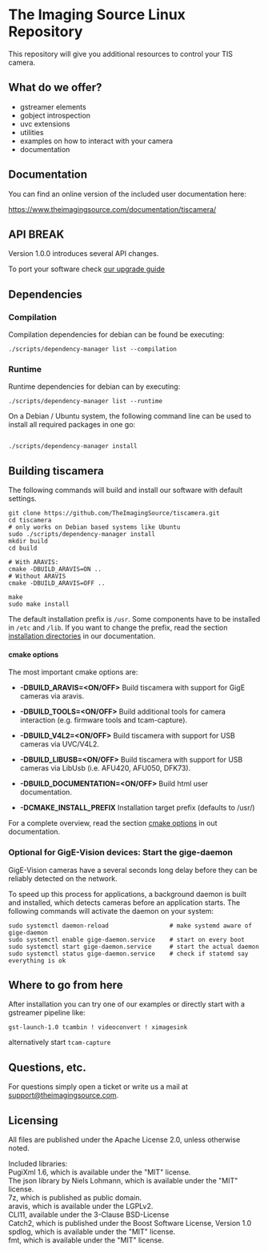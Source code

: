 
# The Imaging Source Linux Repository

This repository will give you additional resources to control your TIS camera.

## What do we offer?

* gstreamer elements
* gobject introspection
* uvc extensions
* utilities
* examples on how to interact with your camera
* documentation

## Documentation

You can find an online version of the included user documentation here:

https://www.theimagingsource.com/documentation/tiscamera/

## API BREAK

Version 1.0.0 introduces several API changes.

To port your software check [our upgrade guide](doc/upgrade_guide_1.0.md)

## Dependencies

### Compilation

Compilation dependencies for debian can be found be executing:

    ./scripts/dependency-manager list --compilation

### Runtime

Runtime dependencies for debian can by executing:

    ./scripts/dependency-manager list --runtime


On a Debian / Ubuntu system, the following command line can be used to install all required packages in one go:

```

./scripts/dependency-manager install

```

## Building tiscamera

The following commands will build and install our software with default settings.

```
git clone https://github.com/TheImagingSource/tiscamera.git
cd tiscamera
# only works on Debian based systems like Ubuntu
sudo ./scripts/dependency-manager install
mkdir build
cd build

# With ARAVIS:
cmake -DBUILD_ARAVIS=ON ..
# Without ARAVIS
cmake -DBUILD_ARAVIS=OFF ..

make
sudo make install
```
The default installation prefix is `/usr`.
Some components have to be installed in `/etc` and `/lib`.
If you want to change the prefix, read the section [installation directories](https://www.theimagingsource.com/documentation/tiscamera/building.html#installation-directories) in our documentation.

#### cmake options
The most important cmake options are:
- **-DBUILD_ARAVIS=<ON/OFF>**
Build tiscamera with support for GigE cameras via aravis.

- **-DBUILD_TOOLS=<ON/OFF>**
Build additional tools for camera interaction (e.g. firmware tools and tcam-capture).

- **-DBUILD_V4L2=<ON/OFF>**
Build tiscamera with support for USB cameras via UVC/V4L2.

- **-DBUILD_LIBUSB=<ON/OFF>**
Build tiscamera with support for USB cameras via LibUsb (i.e. AFU420, AFU050, DFK73).

- **-DBUILD_DOCUMENTATION=<ON/OFF>**
Build html user documentation.

- **-DCMAKE_INSTALL_PREFIX**
Installation target prefix (defaults to /usr/)

For a complete overview, read the section [cmake options](https://www.theimagingsource.com/documentation/tiscamera/building.html#cmake-options) in out documentation.

### Optional for GigE-Vision devices: Start the gige-daemon

GigE-Vision cameras have a several seconds long delay before they can be reliably detected on the network.

To speed up this process for applications, a background daemon is built and installed, which detects cameras before an application starts. The following commands will activate the daemon on your system:

```
sudo systemctl daemon-reload                 # make systemd aware of gige-daemon
sudo systemctl enable gige-daemon.service    # start on every boot
sudo systemctl start gige-daemon.service     # start the actual daemon
sudo systemctl status gige-daemon.service    # check if statemd say everything is ok
```

## Where to go from here

After installation you can try one of our examples or directly start with a gstreamer pipeline like:

`gst-launch-1.0 tcambin ! videoconvert ! ximagesink`

alternatively start `tcam-capture`

## Questions, etc.

For questions simply open a ticket or write us a mail at support@theimagingsource.com.

## Licensing

All files are published under the Apache License 2.0, unless otherwise noted.

Included libraries:  
PugiXml 1.6, which is available under the "MIT" license.  
The json library by Niels Lohmann, which is available under the "MIT" license.  
7z, which is published as public domain.  
aravis, which is available under the LGPLv2.  
CLI11, available under the 3-Clause BSD-License  
Catch2, which is published under the Boost Software License, Version 1.0  
spdlog, which is available under the "MIT" license.  
fmt, which is available under the "MIT" license.
